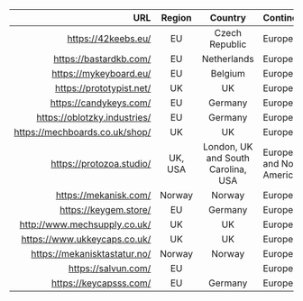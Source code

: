 | URL | Region | Country | Continent |
| ---: | :---: | :---: | :--- |
| https://42keebs.eu/ | EU | Czech Republic | Europe |
| https://bastardkb.com/ | EU | Netherlands | Europe |
| https://mykeyboard.eu/ | EU | Belgium | Europe |
| https://prototypist.net/ | UK | UK | Europe |
| https://candykeys.com/ | EU | Germany | Europe |
| https://oblotzky.industries/ | EU | Germany | Europe |
| https://mechboards.co.uk/shop/ | UK | UK| Europe |
| https://protozoa.studio/ | UK, USA | London, UK and South Carolina, USA | Europe and North America |
|	https://mekanisk.com/ | Norway | Norway | Europe |
|	https://keygem.store/ | EU | Germany | Europe |
|	http://www.mechsupply.co.uk/ | UK | UK | Europe |
| https://www.ukkeycaps.co.uk/ | UK | UK | Europe |
| https://mekanisktastatur.no/ | Norway | Norway | Europe |
| https://salvun.com/ | EU |  | Europe |
| https://keycapsss.com/ | EU | Germany | Europe |
